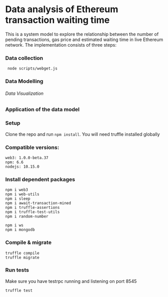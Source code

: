 # Data analysis of Ethereum transaction waiting time

This is a system model to explore the relationship between the number of pending transactions, gas price and estimated waiting time in live Ethereum network.  The implementation consists of three steps:

### Data collection
```
 node scripts/webget.js
```
### Data Modelling
###### Data Visualization


### Application of the data model



### Setup
Clone the repo and run `npm install`. You will need truffle installed globally

### Compatible versions:
```
web3: 1.0.0-beta.37
npm: 6.6
nodejs: 10.15.0
```
### Install dependent packages
```
npm i web3
npm i web-utils
npm i sleep
npm i await-transaction-mined
npm i truffle-assertions
npm i truffle-test-utils
npm i random-number

npm i ws
npm i mongodb

```


### Compile & migrate
```
truffle compile
truffle migrate
```

### Run tests
Make sure you have testrpc running and listening on port 8545
```
truffle test
```


